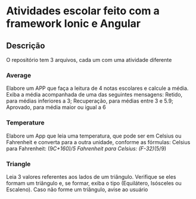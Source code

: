 # Atividades escolar feito com a framework Ionic e Angular

## Descrição
O repositório tem 3 arquivos, cada um com uma atividade diferente

### Average
Elabore um APP que faça a leitura de 4 notas escolares e calcule a média. Exiba a média acompanhada de uma das seguintes mensagens:
Retido, para médias inferiores a 3;
Recuperação, para médias entre 3 e 5.9;
Aprovado, para média maior ou igual a 6

### Temperature
Elabore um App que leia uma temperatura, que pode ser em Celsius ou Fahrenheit e converta para a outra unidade, conforme as fórmulas:
Celsius para Fahrenheit: (9*C+160)/5
Fahrenheit para Celsius: (F-32)*(5/9)

### Triangle
Leia 3 valores referentes aos lados de um triângulo. Verifique se eles formam um triângulo e, se formar, exiba o tipo (Equilátero, Isósceles ou Escaleno). 
Caso não forme um triângulo, avise ao usuário

